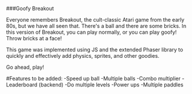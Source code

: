 ###Goofy Breakout

Everyone remembers Breakout, the cult-classic Atari game from the early 80s, but we have all seen that. There's a ball and there are some bricks. In this version of Breakout, you can play normally, or you can play goofy! Throw bricks at a face!

This game was implemented using JS and the extended Phaser library to quickly and effectively add physics, sprites, and other goodies.

Go ahead, play!

#Features to be added:
-Speed up ball
-Multiple balls
-Combo multiplier
-Leaderboard (backend)
-Do multiple levels
-Power ups
-Multiple paddles
